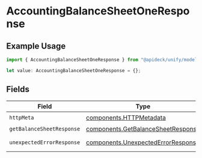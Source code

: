 # AccountingBalanceSheetOneResponse

## Example Usage

```typescript
import { AccountingBalanceSheetOneResponse } from "@apideck/unify/models/operations";

let value: AccountingBalanceSheetOneResponse = {};
```

## Fields

| Field                                                                                    | Type                                                                                     | Required                                                                                 | Description                                                                              |
| ---------------------------------------------------------------------------------------- | ---------------------------------------------------------------------------------------- | ---------------------------------------------------------------------------------------- | ---------------------------------------------------------------------------------------- |
| `httpMeta`                                                                               | [components.HTTPMetadata](../../models/components/httpmetadata.md)                       | :heavy_check_mark:                                                                       | N/A                                                                                      |
| `getBalanceSheetResponse`                                                                | [components.GetBalanceSheetResponse](../../models/components/getbalancesheetresponse.md) | :heavy_minus_sign:                                                                       | BalanceSheet                                                                             |
| `unexpectedErrorResponse`                                                                | [components.UnexpectedErrorResponse](../../models/components/unexpectederrorresponse.md) | :heavy_minus_sign:                                                                       | Unexpected error                                                                         |